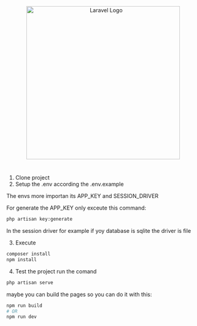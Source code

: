 <p align="center"><a href="https://laravel.com" target="_blank"><img src="https://raw.githubusercontent.com/laravel/art/master/logo-lockup/5%20SVG/2%20CMYK/1%20Full%20Color/laravel-logolockup-cmyk-red.svg" width="400" alt="Laravel Logo"></a></p>

# 

1. Clone project
2. Setup the .env according the .env.example

The envs more importan its APP_KEY and SESSION_DRIVER

For generate the APP_KEY only exceute this command:
```sh
php artisan key:generate
```

In the session driver for example if yoy database is sqlite the driver is file

3. Execute

```sh
composer install
npm install
```

4. Test the project run the comand
```sh
php artisan serve
```

maybe you can build the pages so you can do it with this:
```sh
npm run build
# OR
npm run dev
```
